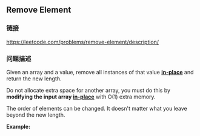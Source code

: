 ## Remove Element  
### 链接  
https://leetcode.com/problems/remove-element/description/  
### 问题描述
Given an array and a value, remove all instances of that value [**in-place**](https://en.wikipedia.org/wiki/In-place_algorithm) and return the new length.

Do not allocate extra space for another array, you must do this by **modifying the input array [in-place](https://en.wikipedia.org/wiki/In-place_algorithm)** with O(1) extra memory.

The order of elements can be changed. It doesn&#39;t matter what you leave beyond the new length.

**Example:**

&nbsp;
